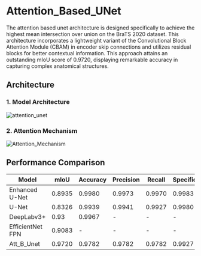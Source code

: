 # Attention_Based_UNet

The attention based unet architecture is designed specifically to achieve the highest mean intersection over union on the BraTS 2020 dataset. This architecture incorporates a lightweight variant of the Convolutional Block Attention Module (CBAM) in encoder skip connections and utilizes residual blocks for better contextual information. This approach attains an outstanding mIoU score of 0.9720, displaying remarkable accuracy in capturing complex anatomical structures.

## Architecture

### 1. Model Architecture
![attention_unet](https://github.com/Bhavjot-Singh03/Attention_Based_UNet/assets/131793243/c353bb87-22c1-4928-87c0-293b8ba7ecaf)

### 2. Attention Mechanism
![Attention_Mechanism](https://github.com/Bhavjot-Singh03/Attention_Based_UNet/assets/131793243/3f745383-cb91-4501-8d0a-def8446d4825)

## Performance Comparison

| Model               | mIoU   | Accuracy | Precision | Recall  | Specificity |
|---------------------|--------|----------|-----------|---------|-------------|
| Enhanced U-Net      | 0.8935 | 0.9980   | 0.9973    | 0.9970  | 0.9983      |
| U-Net               | 0.8326 | 0.9939   | 0.9941    | 0.9927  | 0.9980      |
| DeepLabv3+          | 0.93   | 0.9967   | -         | -       | -           |
| EfficientNet FPN    | 0.9083 | -        | -         | -       | -           |
| Att_B_Unet          | 0.9720 | 0.9782   | 0.9782    | 0.9782  | 0.9927      |

